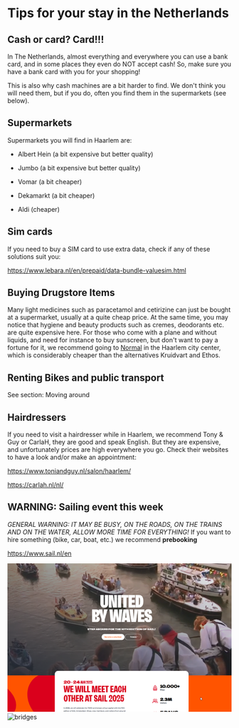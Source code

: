 # Tips for your stay in the Netherlands

## Cash or card? Card!!!

In The Netherlands, almost everything and everywhere you can use a bank card, and in some places they even do NOT accept cash!
So, make sure you have a bank card with you for your shopping!

This is also why cash machines are a bit harder to find. We don't think you will need them, but if you do, often you find them in the supermarkets (see below).



## Supermarkets

Supermarkets you will find in Haarlem are:

- Albert Hein (a bit expensive but better quality)

- Jumbo (a bit expensive but better quality)

- Vomar (a bit cheaper)

- Dekamarkt (a bit cheaper)

- Aldi (cheaper)



## Sim cards

If you need to buy a SIM card to use extra data, check if any of these solutions suit you:

https://www.lebara.nl/en/prepaid/data-bundle-valuesim.html



## Buying Drugstore Items

Many light medicines such as paracetamol and cetirizine can just be bought at a supermarket, usually at a quite cheap price.
At the same time, you may notice that hygiene and beauty products such as cremes, deodorants etc. are quite expensive here.
For those who come with a plane and without liquids, and need for instance to buy sunscreen, but don't want to pay a 
fortune for it, we recommend going to [Normal](https://maps.app.goo.gl/KwmmrhafgM58ibPF8) in the Haarlem city center, which is considerably cheaper than the alternatives Kruidvart and Ethos. 


## Renting Bikes and public transport

See section: Moving around


## Hairdressers

If you need to visit a hairdresser while in Haarlem, we recommend Tony & Guy or CarlaH, they are good and speak English. But they are expensive, and unfortunately prices are high everywhere you go.
Check their websites to have a look and/or make an appointment:

https://www.toniandguy.nl/salon/haarlem/

https://carlah.nl/nl/


## WARNING: Sailing event this week

*GENERAL WARNING: IT MAY BE BUSY, ON THE ROADS, ON THE TRAINS AND ON THE WATER, ALLOW MORE TIME FOR EVERYTHING!* If you want to hire something (bike, car, boat, etc.) we recommend **prebooking**

https://www.sail.nl/en

![sail](Picture1.png)   ![bridges](Picture2.png) 





